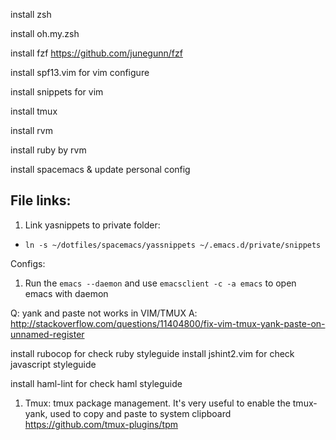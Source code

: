 install zsh

install oh.my.zsh

install fzf https://github.com/junegunn/fzf

install spf13.vim for vim configure

install snippets for vim

install tmux

install rvm

install ruby by rvm

install spacemacs & update personal config

## File links:
1. Link yasnippets to private folder:
  - `ln -s ~/dotfiles/spacemacs/yassnippets ~/.emacs.d/private/snippets`

Configs:
1. Run the `emacs --daemon` and use `emacsclient -c -a emacs` to open emacs with daemon


Q: yank and paste not works in VIM/TMUX
A: http://stackoverflow.com/questions/11404800/fix-vim-tmux-yank-paste-on-unnamed-register

install rubocop for check ruby styleguide
install jshint2.vim for check javascript styleguide

install haml-lint for check haml styleguide

1. Tmux:
tmux package management. It's very useful to enable the tmux-yank, used to copy and paste to system clipboard
https://github.com/tmux-plugins/tpm
